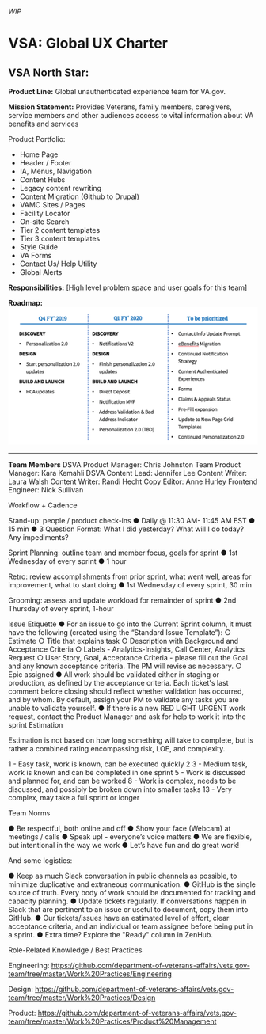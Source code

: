 _WIP_
# VSA: Global UX Charter

## VSA North Star:

**Product Line:**
Global unauthenticated experience team for VA.gov.

**Mission Statement:**
Provides Veterans, family members, caregivers, service members and other
audiences access to vital information about VA benefits and services

Product Portfolio:
-	Home Page 
-	Header / Footer 
-	IA, Menus, Navigation 
-	Content Hubs 
-	Legacy content rewriting 
-	Content Migration (Github to Drupal) 
-	VAMC Sites / Pages  
-	Facility Locator 
-	On-site Search  
-	Tier 2 content templates 
-	Tier 3 content templates 
-	Style Guide 
-	VA Forms 
-	Contact Us/ Help Utility
-	Global Alerts

**Responsibilities:**
[High level problem space and user goals for this team]

**Roadmap:**
![roadmap](test.png)

________________________________________

**Team Members**
DSVA Product Manager: Chris Johnston
Team Product Manager: Kara Kemahli
DSVA Content Lead: Jennifer Lee
Content Writer:  Laura Walsh
Content Writer: Randi Hecht 
Copy Editor:  Anne Hurley
Frontend Engineer:  Nick Sullivan

Workflow + Cadence

Stand-up: people / product check-ins
●	Daily @ 11:30 AM-  11:45 AM EST
●	15 min
●	3 Question Format: What I did yesterday? What will I do today? Any impediments?

Sprint Planning: outline team and member focus, goals for sprint
●	1st Wednesday of every sprint
●	1 hour

Retro: review accomplishments from prior sprint, what went well, areas for improvement, what to start doing
●	1st Wednesday of every sprint, 30 min

Grooming: assess and update workload for remainder of sprint
●	2nd Thursday of every sprint, 1-hour

Issue Etiquette
●	For an issue to go into the Current Sprint column, it must have the following (created using the “Standard Issue Template”):
○	Estimate
○	Title that explains task
○	Description with Background and Acceptance Criteria
○	Labels - Analytics-Insights, Call Center, Analytics Request
○	User Story, Goal, Acceptance Criteria - please fill out the Goal and any known acceptance criteria. The PM will revise as necessary.
○	Epic assigned
●	All work should be validated either in staging or production, as defined by the acceptance criteria. Each ticket's last comment before closing should reflect whether validation has occurred, and by whom. By default, assign your PM to validate any tasks you are unable to validate yourself.
●	If there is a new RED LIGHT URGENT work request, contact the Product Manager and ask for help to work it into the sprint
Estimation

Estimation is not based on how long something will take to complete, but is rather a combined rating encompassing risk, LOE, and complexity.

1 - Easy task, work is known, can be executed quickly
2
3 - Medium task, work is known and can be completed in one sprint
5 - Work is discussed and planned for, and can be worked 
8 - Work is complex, needs to be discussed, and possibly be broken down into smaller tasks
13 - Very complex, may take a full sprint or longer

Team Norms

●	Be respectful, both online and off
●	Show your face (Webcam) at meetings / calls
●	Speak up! - everyone’s voice matters
●	We are flexible, but intentional in the way we work
●	Let’s have fun and do great work!

And some logistics:

●	Keep as much Slack conversation in public channels as possible, to minimize duplicative and extraneous communication.
●	GitHub is the single source of truth. Every body of work should be documented for tracking and capacity planning.
●	Update tickets regularly. If conversations happen in Slack that are pertinent to an issue or useful to document, copy them into GitHub.
●	Our tickets/issues have an estimated level of effort, clear acceptance criteria, and an individual or team assignee before being put in a sprint.
●	Extra time? Explore the "Ready" column in ZenHub.

Role-Related Knowledge / Best Practices

Engineering: https://github.com/department-of-veterans-affairs/vets.gov-team/tree/master/Work%20Practices/Engineering

Design: https://github.com/department-of-veterans-affairs/vets.gov-team/tree/master/Work%20Practices/Design

Product: https://github.com/department-of-veterans-affairs/vets.gov-team/tree/master/Work%20Practices/Product%20Management


